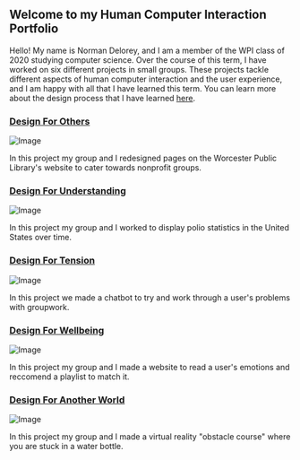 ## Welcome to my Human Computer Interaction Portfolio
Hello! My name is Norman Delorey, and I am a member of the WPI class of 2020 studying computer science. Over the course of this term,
I have worked on six different projects in small groups. These projects tackle different aspects of human computer interaction and the
user experience, and I am happy with all that I have learned this term. You can learn more about the design process that I have 
learned [here](https://medium.com/@ndelorey11/my-design-manifesto-8f5a52d3e879).

### [Design For Others](https://medium.com/@mariana0pachon/design-for-others-the-worcester-public-library-for-nonprofit-groups-4341abbbba4c)
![Image](https://cdn-images-1.medium.com/max/1200/1*yKMzXpYnRiKf1n7XSHVisQ.png)

In this project my group and I redesigned pages on the Worcester Public Library's website to cater towards nonprofit groups.

### [Design For Understanding](https://medium.com/@hayley.boigenzahn/design-for-understanding-17e78406b29b)
![Image](https://cdn-images-1.medium.com/max/1000/1*kxQBt-wrjx7ZlfBcpqC3Wg.jpeg)

In this project my group and I worked to display polio statistics in the United States over time.

### [Design For Tension](https://medium.com/@mcollins_68725/design-for-tension-a77e408277af)
![Image](https://cdn-images-1.medium.com/max/800/1*k_OdLU53QtcyyED-3NQphw.png)

In this project we made a chatbot to try and work through a user's problems with groupwork.

### [Design For Wellbeing](https://medium.com/@pawandodani/design-for-wellbeing-163aeea0f2ff)
![Image](https://cdn-images-1.medium.com/max/600/1*bprbC9VbncIYkNSYAPwFMA.jpeg)

In this project my group and I made a website to read a user's emotions and reccomend a playlist to match it.

### [Design For Another World](https://medium.com/@robertharrison43/design-for-another-world-603bed415e64)
![Image](https://cdn-images-1.medium.com/max/800/0*pkGMjdGGXh3ti-v-.)

In this project my group and I made a virtual reality "obstacle course" where you are stuck in a water bottle.

